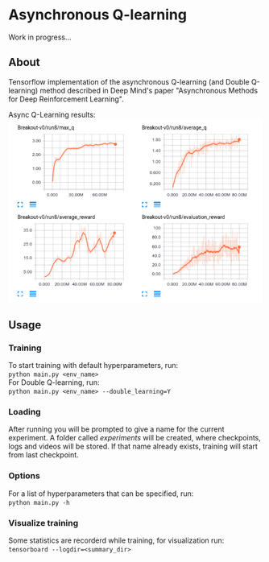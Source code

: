 # Asynchronous Q-learning 
Work in progress...
## About

Tensorflow implementation of the asynchronous Q-learning (and Double Q-learning) method described in Deep Mind's paper "Asynchronous Methods for Deep Reinforcement Learning".

Async Q-Learning results:  
![Async Q-Learning results](images/summary_demo.png?raw=True)

## Usage
### Training
To start training with default hyperparameters, run:  
`python main.py <env_name>`  
For Double Q-learning, run:  
`python main.py <env_name> --double_learning=Y`

### Loading
After running you will be prompted to give a name for the current experiment. A folder called _experiments_ will be created, where checkpoints, logs and videos will be stored. If that name already exists, training will start from last checkpoint.  

### Options
For a list of hyperparameters that can be specified, run:  
`python main.py -h`

### Visualize training
Some statistics are recorderd while training, for visualization run:  
`tensorboard --logdir=<summary_dir>`
